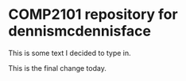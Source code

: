 # COMP2101 repository for dennismcdennisface

This is some text I decided to type in.

This is the final change today.
